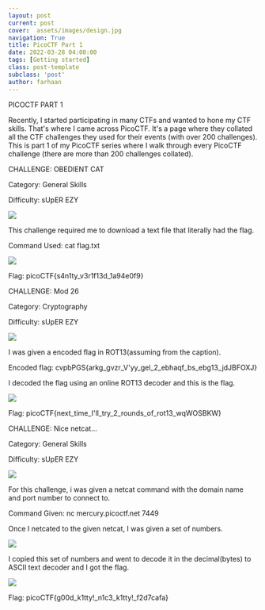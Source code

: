 ```yaml
---
layout: post
current: post
cover:  assets/images/design.jpg
navigation: True
title: PicoCTF Part 1
date: 2022-03-28 04:00:00
tags: [Getting started]
class: post-template
subclass: 'post'
author: farhaan
---
```


PICOCTF PART 1

Recently, I started participating in many CTFs and wanted to hone my CTF skills. That's where I came across PicoCTF. It's a page where they collated all the CTF challenges they used for their events (with over 200 challenges). This is part 1 of my PicoCTF series where I walk through every PicoCTF challenge (there are more than 200 challenges collated).

CHALLENGE: OBEDIENT CAT

Category: General Skills

Difficulty: sUpER EZY

![](https://lh4.googleusercontent.com/5pD90gGY_VED6lVhFg4unGCVEYwyNsUzbp845NGle4NL0ZxKD5LkYERdzeUsNg-Er-Yg2MTzHbG-jIYetLX2r11jCC9zKpdJZoyOI9hP-cSoovbaTLYDfs2I9lGCKX7ZbfxcKNfS)

This challenge required me to download a text file that literally had the flag. 

Command Used: cat flag.txt

![](https://lh4.googleusercontent.com/dTqDisJuWEmbux9cba-Kcp6gXfIC7-m9oFriuBB6HykVoW6C2LnBcS2k4cYFGKj1XcLnz6Z5z_a6KyQVJrXV8yB_zX6BeboJk4AUz_yTVOjRh9kJ8a2hkAMCScWzhW7-7g34CD6i)

Flag: picoCTF{s4n1ty_v3r1f13d_1a94e0f9}

CHALLENGE: Mod 26

Category: Cryptography

Difficulty: sUpER EZY

![](https://lh3.googleusercontent.com/r53Zkc9XKgSWhufD6zxeX1j1cHvlDzgwLFnUWcY0kr0IMScPovC8Abxdho6Y21PczGxSvJ38ge4TqKLCzTWKmMWLSSfP0QM4IRZ1GuLY6_fmsnT1yDwbhb5xJR7Xt5D3hJ5mPaEZ)

I was given a encoded flag in ROT13(assuming from the caption).

Encoded flag: cvpbPGS{arkg_gvzr_V'yy_gel_2_ebhaqf_bs_ebg13_jdJBFOXJ}

I decoded the flag using an online ROT13 decoder and this is the flag.

![](https://lh6.googleusercontent.com/BnRPbPAehlNVT0v00I52075i6G-c_uCxAdnHCpsqviBt_veqdJfuSJoxEdrayXAwqJ-M0nED01jTDZcWnKsJcMpLhbsVnMWwnlQmSv0SyVwnbJJvq0DRiJ2URYgNoaFzlj7gmZ5E)

Flag: picoCTF{next_time_I'll_try_2_rounds_of_rot13_wqWOSBKW}

CHALLENGE: Nice netcat...

Category: General Skills

Difficulty: sUpER EZY

![](https://lh4.googleusercontent.com/BfzMQWVT1qtNyxTsbdHxBai255WSAEUX6sHrD6FowRfkbOCxcGt__dq2WzTV855M9703VZB4nHyok5HAK2BCokbPC0dAAOUC-8mRCHP_kfLF1G9Wp9D8EpIGoq4ouJTKCo23xrxT)

For this challenge, i was given a netcat command with the domain name and port number to connect to. 

Command Given: nc mercury.picoctf.net 7449

Once I netcated to the given netcat, I was given a set of numbers.

![](https://lh5.googleusercontent.com/AxTo52U_Pn6h2qFbAGFUyx3TemXC9HXaXlaSjilfEA3EGHd8P-N6KWGkiAlGxeHextIyXUSuNCdGBPo3zuobl54ZghMNT5CeKZwMVBnKWSfNIFdtudx6igAvgWiB9LcsVaaYxGK5)

I copied this set of numbers and went to decode it in the decimal(bytes) to ASCII text decoder and I got the flag.

![](https://lh4.googleusercontent.com/R6OTADAKCad2ZAK0P2ChfJxsI-RX5sEGBjQxFPawBaqshRnLSWEFn8KaoW4bUz9IMl8c_B-MqEkUs6Hzpj9fiRToNHPCqrQV1tjXSHK8XRfh2XGWiPWnGwYyqP9fSJEXSzmMVWjW)

Flag: picoCTF{g00d_k1tty!_n1c3_k1tty!_f2d7cafa}
